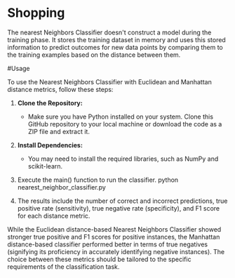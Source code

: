 # Shopping

The nearest Neighbors Classifier doesn't construct a model during the training phase. It stores the training dataset in memory and uses this stored information to predict outcomes for new data points by comparing them to the training examples based on the distance between them.

#Usage

To use the Nearest Neighbors Classifier with Euclidean and Manhattan distance metrics, follow these steps:

1. **Clone the Repository:**
   - Make sure you have Python installed on your system. Clone this GitHub repository to your local machine or download the code as a ZIP file and extract it.

2. **Install Dependencies:**
   - You may need to install the required libraries, such as NumPy and scikit-learn.

3. Execute the main() function to run the classifier.
    python nearest_neighbor_classifier.py


5. The results include the number of correct and incorrect predictions, true positive rate (sensitivity), true negative rate (specificity), and F1 score for each distance metric.

While the Euclidean distance-based Nearest Neighbors Classifier showed stronger true positive and F1 scores for positive instances, the Manhattan distance-based classifier performed better in terms of true negatives (signifying its proficiency in accurately identifying negative instances). The choice between these metrics should be tailored to the specific requirements of the classification task.
